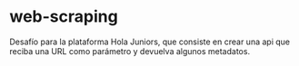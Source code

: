 # web-scraping
Desafío para la plataforma Hola Juniors, que consiste en crear una api que reciba una URL como parámetro y devuelva algunos metadatos.
